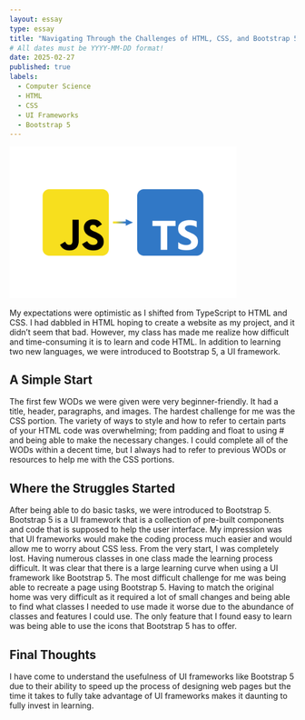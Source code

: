 ```yaml
---
layout: essay
type: essay
title: "Navigating Through the Challenges of HTML, CSS, and Bootstrap 5"
# All dates must be YYYY-MM-DD format!
date: 2025-02-27
published: true
labels:
  - Computer Science
  - HTML
  - CSS
  - UI Frameworks
  - Bootstrap 5
---
```


<img width="400px" class="rounded float-start pe-4" src="../img/javascript-to-typescript.png">

My expectations were optimistic as I shifted from TypeScript to HTML and CSS. I had dabbled in HTML hoping to create a website as my project, and it didn’t seem that bad. However, my class has made me realize how difficult and time-consuming it is to learn and code HTML. In addition to learning two new languages, we were introduced to Bootstrap 5, a UI framework.


## A Simple Start

The first few WODs we were given were very beginner-friendly. It had a title, header, paragraphs, and images. The hardest challenge for me was the CSS portion. The variety of ways to style and how to refer to certain parts of your HTML code was overwhelming; from padding and float to using # and being able to make the necessary changes. I could complete all of the WODs within a decent time, but I always had to refer to previous WODs or resources to help me with the CSS portions. 
 

## Where the Struggles Started 

After being able to do basic tasks, we were introduced to Bootstrap 5. Bootstrap 5 is a UI framework that is a collection of pre-built components and code that is supposed to help the user interface. My impression was that UI frameworks would make the coding process much easier and would allow me to worry about CSS less. From the very start, I was completely lost. Having numerous classes in one class made the learning process difficult. It was clear that there is a large learning curve when using a UI framework like Bootstrap 5. The most difficult challenge for me was being able to recreate a page using Bootstrap 5. Having to match the original home was very difficult as it required a lot of small changes and being able to find what classes I needed to use made it worse due to the abundance of classes and features I could use. The only feature that I found easy to learn was being able to use the icons that Bootstrap 5 has to offer. 

## Final Thoughts

I have come to understand the usefulness of UI frameworks like Bootstrap 5 due to their ability to speed up the process of designing web pages but the time it takes to fully take advantage of UI frameworks makes it daunting to fully invest in learning.  
